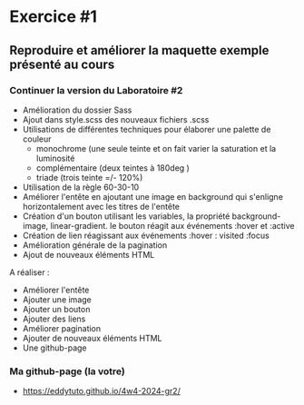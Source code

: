 # Exercice #1

## Reproduire et améliorer la maquette exemple présenté au cours

### Continuer la version du Laboratoire #2

- Amélioration du dossier Sass
- Ajout dans style.scss des nouveaux fichiers .scss
- Utilisations de différentes techniques pour élaborer une palette de couleur
  - monochrome (une seule teinte et on fait varier la saturation et la luminosité
  - complémentaire (deux teintes à 180deg )
  - triade (trois teinte =/- 120%)
- Utilisation de la règle 60-30-10
- Améliorer l'entête en ajoutant une image en background qui s'enligne horizontalement avec les titres de l'entête
- Création d'un bouton utilisant les variables, la propriété background-image, linear-gradient. le bouton réagit aux événements :hover et :active
- Création de lien réagissant aux événements :hover : visited :focus
- Amélioration générale de la pagination
- Ajout de nouveaux éléments HTML

A réaliser :

- Améliorer l'entête
- Ajouter une image
- Ajouter un bouton
- Ajouter des liens
- Améliorer pagination
- Ajouter de nouveaux éléments HTML
- Une github-page

### Ma github-page (la votre)

- https://eddytuto.github.io/4w4-2024-gr2/
